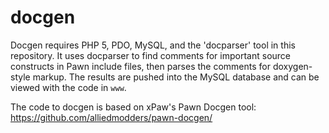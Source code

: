 docgen
======

Docgen requires PHP 5, PDO, MySQL, and the 'docparser' tool in this repository. It uses docparser to find comments for important source constructs in Pawn include files, then parses the comments for doxygen-style markup. The results are pushed into the MySQL database and can be viewed with the code in `www`.

The code to docgen is based on xPaw's Pawn Docgen tool: https://github.com/alliedmodders/pawn-docgen/
